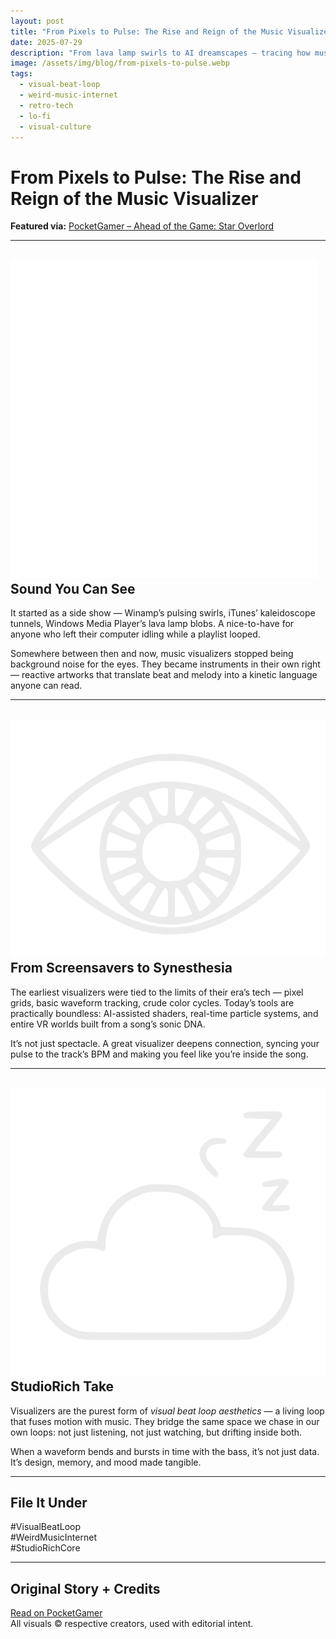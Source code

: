 ```yaml
---
layout: post
title: "From Pixels to Pulse: The Rise and Reign of the Music Visualizer"
date: 2025-07-29
description: "From lava lamp swirls to AI dreamscapes — tracing how music visualizers evolved from background novelty to an essential part of how we see sound."
image: /assets/img/blog/from-pixels-to-pulse.webp
tags:
  - visual-beat-loop
  - weird-music-internet
  - retro-tech
  - lo-fi
  - visual-culture
---
```


# From Pixels to Pulse: The Rise and Reign of the Music Visualizer

**Featured via:** [PocketGamer – Ahead of the Game: Star Overlord](https://www.pocketgamer.com/ahead-of-the-game/star-overlord/)

---

## <img src="/assets/ui/musicnote.svg" alt="Music Note icon" class="icon-sm" /> Sound You Can See

It started as a side show — Winamp’s pulsing swirls, iTunes’ kaleidoscope tunnels, Windows Media Player’s lava lamp blobs. A nice-to-have for anyone who left their computer idling while a playlist looped.

Somewhere between then and now, music visualizers stopped being background noise for the eyes. They became instruments in their own right — reactive artworks that translate beat and melody into a kinetic language anyone can read.

---

## <img src="/assets/ui/magic-eye.svg" alt="Magic Eye icon" class="icon-sm" /> From Screensavers to Synesthesia

The earliest visualizers were tied to the limits of their era’s tech — pixel grids, basic waveform tracking, crude color cycles. Today’s tools are practically boundless: AI-assisted shaders, real-time particle systems, and entire VR worlds built from a song’s sonic DNA.

It’s not just spectacle. A great visualizer deepens connection, syncing your pulse to the track’s BPM and making you feel like you’re inside the song.

---

## <img src="/assets/ui/dreamy-clouds.svg" alt="Dreamy Clouds icon" class="icon-sm" /> StudioRich Take

Visualizers are the purest form of _visual beat loop aesthetics_ — a living loop that fuses motion with music. They bridge the same space we chase in our own loops: not just listening, not just watching, but drifting inside both.

When a waveform bends and bursts in time with the bass, it’s not just data. It’s design, memory, and mood made tangible.

---

## File It Under

#VisualBeatLoop  
#WeirdMusicInternet  
#StudioRichCore

---

## Original Story + Credits

[Read on PocketGamer](https://www.pocketgamer.com/ahead-of-the-game/star-overlord/)  
All visuals © respective creators, used with editorial intent.
